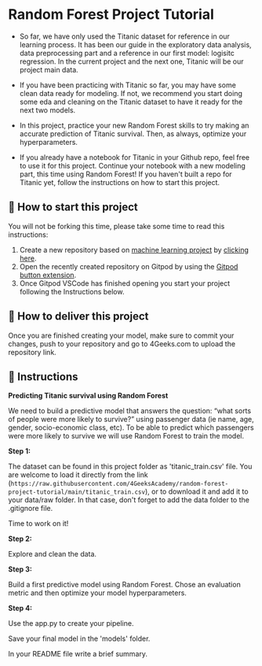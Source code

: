 <!-- hide -->
# Random Forest Project Tutorial
<!-- endhide -->

- So far, we have only used the Titanic dataset for reference in our learning process. It has been our guide in the exploratory data analysis, data preprocessing part and a reference in our first model: logisitc regression. In the current project and the next one, Titanic will be our project main data.

- If you have been practicing with Titanic so far, you may have some clean data ready for modeling. If not, we recommend you start doing some eda and cleaning on the Titanic dataset to have it ready for the next two models. 

- In this project, practice your new Random Forest skills to try making an accurate prediction of Titanic survival. Then, as always, optimize your hyperparameters.

- If you already have a notebook for Titanic in your Github repo, feel free to use it for this project. Continue your notebook with a new modeling part, this time using Random Forest! If you haven't built a repo for Titanic yet, follow the instructions on how to start this project.


## 🌱  How to start this project

You will not be forking this time, please take some time to read this instructions:

1. Create a new repository based on [machine learning project](https://github.com/4GeeksAcademy/machine-learning-python-template/generate) by [clicking here](https://github.com/4GeeksAcademy/machine-learning-python-template).
2. Open the recently created repository on Gitpod by using the [Gitpod button extension](https://www.gitpod.io/docs/browser-extension/).
3. Once Gitpod VSCode has finished opening you start your project following the Instructions below.

## 🚛 How to deliver this project

Once you are finished creating your model, make sure to commit your changes, push to your repository and go to 4Geeks.com to upload the repository link.

## 📝 Instructions

**Predicting Titanic survival using Random Forest**

We need to build a predictive model that answers the question: “what sorts of people were more likely to survive?” using passenger data (ie name, age, gender, socio-economic class, etc). To be able to predict which passengers were more likely to survive we will use Random Forest to train the model.

**Step 1:**

The dataset can be found in this project folder as 'titanic_train.csv' file. You are welcome to load it directly from the link (`https://raw.githubusercontent.com/4GeeksAcademy/random-forest-project-tutorial/main/titanic_train.csv`), or to download it and add it to your data/raw folder. In that case, don't forget to add the data folder to the .gitignore file.

Time to work on it!

**Step 2:**

Explore and clean the data.

**Step 3:**

Build a first predictive model using Random Forest. Chose an evaluation metric and then optimize your model hyperparameters.

**Step 4:**

Use the app.py to create your pipeline. 

Save your final model in the 'models' folder.

In your README file write a brief summary.
